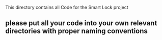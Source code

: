 This directory contains all Code for the Smart Lock project  
## please put all your code into your own relevant directories with proper naming conventions
